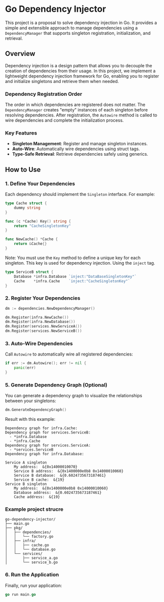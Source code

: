 # Go Dependency Injector

This project is a proposal to solve dependency injection in Go. It provides a simple and extensible approach to manage dependencies using a `DependencyManager` that supports singleton registration, initialization, and retrieval.

## Overview

Dependency injection is a design pattern that allows you to decouple the creation of dependencies from their usage. In this project, we implement a lightweight dependency injection framework for Go, enabling you to register and initialize singletons and retrieve them when needed.

### Dependency Registration Order

The order in which dependencies are registered does not matter. The `DependencyManager` creates "empty" instances of each singleton before resolving dependencies. After registration, the `Autowire` method is called to wire dependencies and complete the initialization process.

### Key Features

- **Singleton Management**: Register and manage singleton instances.
- **Auto-Wire**: Automatically wire dependencies using struct tags.
- **Type-Safe Retrieval**: Retrieve dependencies safely using generics.

## How to Use

### 1. Define Your Dependencies

Each dependency should implement the `Singleton` interface. For example:

```go
type Cache struct {
    dummy string
}

func (c *Cache) Key() string {
    return "CacheSingletonKey"
}

func NewCache() *Cache {
    return &Cache{}
}
```
 
Note: You must use the `Key` method to define a unique key for each singleton. This key is used for dependency injection.
Using the `inject` tag.
```go
type ServiceB struct {
    Database *infra.Database `inject:"DataBaseSingletonKey"`
    Cache    *infra.Cache    `inject:"CacheSingletonKey"`
}
```

### 2. Register Your Dependencies
```go
dm := dependencies.NewDependencyManager()

dm.Register(infra.NewCache())
dm.Register(infra.NewDatabase())
dm.Register(services.NewServiceA())
dm.Register(services.NewServiceB())
```

### 3. Auto-Wire Dependencies

Call `Autowire` to automatically wire all registered dependencies:
```go
if err := dm.Autowire(); err != nil {
    panic(err)
}
```

### 5. Generate Dependency Graph (Optional)
You can generate a dependency graph to visualize the relationships between your singletons:

```go
dm.GenerateDependencyGraph()
```

Result with this example:
```
Dependency graph for infra.Cache:
Dependency graph for services.ServiceB:
  - *infra.Database
  - *infra.Cache
Dependency graph for services.ServiceA:
  - *services.ServiceB
Dependency graph for infra.Database:

Service A singleton
    My address:  &{0x14000010070}
    Service B address:  &{0x1400000e0b8 0x14000010060}
    Service B database:  &{0.6024735673187461}
    Service B cache:  &{19}
Service B singleton
    My address:  &{0x1400000e0b8 0x14000010060}
    Database address:  &{0.6024735673187461}
    Cache address:  &{19}
```

### Example project strucre
```
go-dependency-injector/
├── main.go
├── pkg/
│   ├── dependencies/
│   │   └── factory.go
│   ├── infra/
│   │   ├── cache.go
│   │   └── database.go
│   └── services/
│       ├── service_a.go
│       └── service_b.go
```

### 6. Run the Application

Finally, run your application:

```go
go run main.go
```
